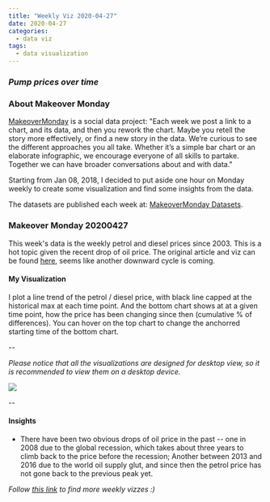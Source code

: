 ```yaml
---
title: "Weekly Viz 2020-04-27"
date: 2020-04-27
categories:
  - data viz
tags:
  - data visualization
---
```


### *Pump prices over time*


### About Makeover Monday

[MakeoverMonday](http://www.makeovermonday.co.uk/) is a social data project:
"Each week we post a link to a chart, and its data, and then you rework the chart.
Maybe you retell the story more effectively, or find a new story in the data.
We’re curious to see the different approaches you all take. Whether it’s a simple bar chart or an elaborate infographic, we encourage everyone of all skills to partake.
Together we can have broader conversations about and with data."

Starting from Jan 08, 2018, I decided to put aside one hour on Monday weekly to create some visualization and find some insights from the data.

The datasets are published each week at: [MakeoverMonday Datasets](http://www.makeovermonday.co.uk/data/).

### Makeover Monday 20200427

This week's data is the weekly petrol and diesel prices since 2003. This is a hot topic given the recent drop of oil price. The original article and viz can be found [here](https://www.racfoundation.org/data/uk-pump-prices-over-time), seems like another downward cycle is coming.  

#### My Visualization

I plot a line trend of the petrol / diesel price, with black line capped at the historical max at each time point. And the bottom chart shows at at a given time point, how the price has been changing since then (cumulative % of differences). You can hover on the top chart to change the anchorred starting time of the bottom chart.   

--  

*Please notice that all the visualizations are designed for desktop view, so it is recommended to view them on a desktop device.*  

<div class='tableauPlaceholder' id='viz1588043822851' style='position: relative'>
<noscript><a href='#'>
  <img alt=' ' src='https:&#47;&#47;public.tableau.com&#47;static&#47;images&#47;Ma&#47;MakeOverMonday2020427WeeklyRoadFuelPrices&#47;DieselandPetrolPrice&#47;1_rss.png' style='border: none' />
</a></noscript>
<object class='tableauViz'  style='display:none;'>
  <param name='host_url' value='https%3A%2F%2Fpublic.tableau.com%2F' />
  <param name='embed_code_version' value='3' />
  <param name='site_root' value='' />
  <param name='name' value='MakeOverMonday2020427WeeklyRoadFuelPrices&#47;DieselandPetrolPrice' />
  <param name='tabs' value='no' />
  <param name='toolbar' value='yes' />
  <param name='static_image' value='https:&#47;&#47;public.tableau.com&#47;static&#47;images&#47;Ma&#47;MakeOverMonday2020427WeeklyRoadFuelPrices&#47;DieselandPetrolPrice&#47;1.png' /> 
  <param name='animate_transition' value='yes' />
  <param name='display_static_image' value='yes' />
  <param name='display_spinner' value='yes' />
  <param name='display_overlay' value='yes' />
  <param name='display_count' value='yes' />
</object></div>        
<script type='text/javascript'>     
  var divElement = document.getElementById('viz1588043822851');        
  var vizElement = divElement.getElementsByTagName('object')[0];         
  if ( divElement.offsetWidth > 800 ) { vizElement.style.width='800px';vizElement.style.height='827px';} else if ( divElement.offsetWidth > 500 ) { vizElement.style.width='800px';vizElement.style.height='827px';} else { vizElement.style.width='100%';vizElement.style.height='877px';}     
  var scriptElement = document.createElement('script');              
  scriptElement.src = 'https://public.tableau.com/javascripts/api/viz_v1.js';   
  vizElement.parentNode.insertBefore(scriptElement, vizElement);              
</script>
  
  
--  

#### Insights
* There have been two obvious drops of oil price in the past -- one in 2008 due to the global recession, which takes about three years to climb back to the price before the recession; Another between 2013 and 2016 due to the world oil supply glut, and since then the petrol price has not gone back to the previous peak yet.      


*Follow [this link](https://yudong-94.github.io/personal-website/project/MakeOverMonday2020/) to find more weekly vizzes :)*